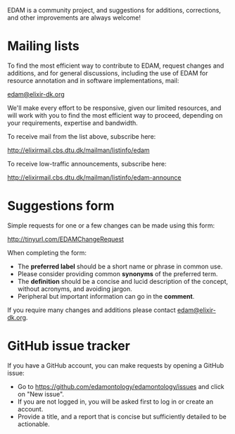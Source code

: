 EDAM is a community project, and suggestions for additions, corrections, and other improvements are always welcome! 


# <a name="mailinglists"></a>Mailing lists
To find the most efficient way to contribute to EDAM, request changes and additions, and for general discussions, including the use of EDAM for resource annotation and in software implementations, mail:

edam@elixir-dk.org

We'll make every effort to be responsive, given our limited resources, and will work with you to find the most efficient way to proceed, depending on your requirements, expertise and bandwidth.  

To receive mail from the list above, subscribe here:

http://elixirmail.cbs.dtu.dk/mailman/listinfo/edam

To receive low-traffic announcements, subscribe here:

http://elixirmail.cbs.dtu.dk/mailman/listinfo/edam-announce


# Suggestions form
Simple requests for one or a few changes can be made using this form:

http://tinyurl.com/EDAMChangeRequest 

When completing the form:
- The **preferred label** should be a short name or phrase in common use.
- Please consider providing common **synonyms** of the preferred term.
- The **definition** should be a concise and lucid description of the concept, without acronyms, and avoiding jargon.
- Peripheral but important information can go in the **comment**.

If you require many changes and additions please contact edam@elixir-dk.org.


# GitHub issue tracker
If you have a GitHub account, you can make requests by opening a GitHub issue:
- Go to https://github.com/edamontology/edamontology/issues and click on "New issue".
- If you are not logged in, you will be asked first to log in or create an account.
- Provide a title, and a report that is concise but sufficiently detailed to be actionable.
